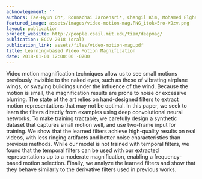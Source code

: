 ```yaml
---
acknowlegement: ''
authors: Tae-Hyun Oh*, Ronnachai Jaroensri*, Changil Kim, Mohamed Elgharib, Frédo Durand, William T. Freeman, Wojciech Matusik
featured_image: assets/images/video-motion-mag.PNG_itok=5ro-X9zv.png
layout: publication
project_website: http://people.csail.mit.edu/tiam/deepmag/
publication: ECCV 2018 (oral)
publication_link: assets/files/video-motion-mag.pdf
title: Learning-based Video Motion Magnification
date: 2018-01-01 12:00:00 -0700
---
```


Video motion magnification techniques allow us to see small motions previously invisible to the naked eyes, such as those of vibrating airplane wings, or swaying buildings under the influence of the wind. Because the motion is small, the magnification results are prone to noise or excessive blurring. The state of the art relies on hand-designed filters to extract motion representations that may not be optimal. In this paper, we seek to learn the filters directly from examples using deep convolutional neural networks. To make training tractable, we carefully design a synthetic dataset that captures small motion well, and use two-frame input for training. We show that the learned filters achieve high-quality results on real videos, with less ringing artifacts and better noise characteristics than previous methods. While our model is not trained with temporal filters, we found that the temporal filters can be used with our extracted representations up to a moderate magnification, enabling a frequency-based motion selection. Finally, we analyze the learned filters and show that they behave similarly to the derivative filters used in previous works.